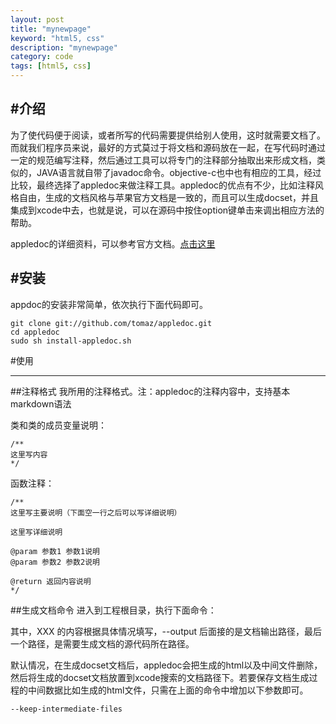 ```yaml
---
layout: post
title: "mynewpage"
keyword: "html5, css"
description: "mynewpage"
category: code
tags: [html5, css]
---
```


#介绍
---
为了使代码便于阅读，或者所写的代码需要提供给别人使用，这时就需要文档了。而就我们程序员来说，最好的方式莫过于将文档和源码放在一起，在写代码时通过一定的规范编写注释，然后通过工具可以将专门的注释部分抽取出来形成文档，类似的，JAVA语言就自带了javadoc命令。objective-c也中也有相应的工具，经过比较，最终选择了appledoc来做注释工具。appledoc的优点有不少，比如注释风格自由，生成的文档风格与苹果官方文档是一致的，而且可以生成docset，并且集成到xcode中去，也就是说，可以在源码中按住option键单击来调出相应方法的帮助。

appledoc的详细资料，可以参考官方文档。[点击这里](http://gentlebytes.com/appledoc/)

#安装
---
appdoc的安装非常简单，依次执行下面代码即可。

	git clone git://github.com/tomaz/appledoc.git
 	cd appledoc
 	sudo sh install-appledoc.sh
 	
#使用

-----
##注释格式
我所用的注释格式。注：appledoc的注释内容中，支持基本markdown语法

类和类的成员变量说明：

	/**
 	这里写内容
 	*/
 	
函数注释：

	/**
 	这里写主要说明（下面空一行之后可以写详细说明）
 	
 	这里写详细说明
 	
 	@param 参数1 参数1说明
 	@param 参数2 参数2说明

 	@return 返回内容说明
 	*/
 	
##生成文档命令
进入到工程根目录，执行下面命令：

其中，XXX 的内容根据具体情况填写，--output 后面接的是文档输出路径，最后一个路径，是需要生成文档的源代码所在路径。

默认情况，在生成docset文档后，appledoc会把生成的html以及中间文件删除，然后将生成的docset文档放置到xcode搜索的文档路径下。若要保存文档生成过程的中间数据比如生成的html文件，只需在上面的命令中增加以下参数即可。

	--keep-intermediate-files


